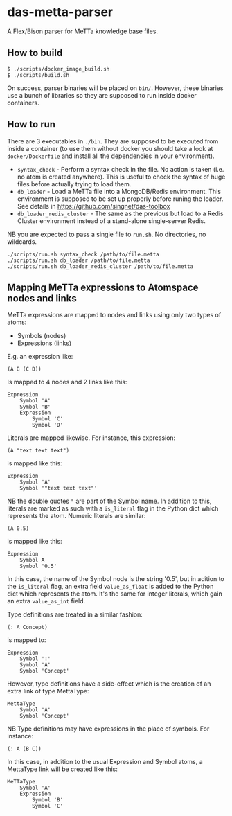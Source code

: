 # das-metta-parser
A Flex/Bison parser for MeTTa knowledge base files.

## How to build

```
$ ./scripts/docker_image_build.sh
$ ./scripts/build.sh
```

On success, parser binaries will be placed on `bin/`. However, these binaries use a bunch of libraries so they are supposed to run inside docker containers.

## How to run

There are 3 executables in `./bin`. They are supposed to be executed from inside a container (to use them without docker you should take a look at `docker/Dockerfile` and install all the dependencies in your environment).

* `syntax_check` - Perform a syntax check in the file. No action is taken (i.e. no atom is created anywhere). This is useful to check the syntax of huge files before actually trying to load them.
* `db_loader` - Load a MeTTa file into a MongoDB/Redis environment. This environment is supposed to be set up properly before runing the loader. See details in https://github.com/singnet/das-toolbox
* `db_loader_redis_cluster` - The same as the previous but load to a Redis Cluster environment instead of a stand-alone single-server Redis.

NB you are expected to pass a single file to `run.sh`. No directories, no wildcards.

```
./scripts/run.sh syntax_check /path/to/file.metta
./scripts/run.sh db_loader /path/to/file.metta
./scripts/run.sh db_loader_redis_cluster /path/to/file.metta
```

## Mapping MeTTa expressions to Atomspace nodes and links

MeTTa expressions are mapped to nodes and links using only two types of atoms:

* Symbols (nodes)
* Expressions (links)

E.g. an expression like:

```
(A B (C D))
```

Is mapped to 4 nodes and 2 links like this:

```
Expression
    Symbol 'A'
    Symbol 'B'
    Expression
        Symbol 'C'
        Symbol 'D'
```

Literals are mapped likewise. For instance, this expression:

```
(A "text text text")
```

is mapped like this:

```
Expression
    Symbol 'A'
    Symbol '"text text text"'
```

NB the double quotes `"` are part of the Symbol name. In addition to this,
literals are marked as such with a `is_literal` flag in the Python dict which
represents the atom. Numeric literals are similar:

```
(A 0.5)
```

is mapped like this:

```
Expression
    Symbol A
    Symbol '0.5'
```

In this case, the name of the Symbol node is the string '0.5', but in adition
to the `is_literal` flag, an extra field `value_as_float` is added to the
Python dict which represents the atom. It's the same for integer literals,
which gain an extra `value_as_int` field.

Type definitions are treated in a similar fashion:

```
(: A Concept)
```

is mapped to:

```
Expression
    Symbol ':'
    Symbol 'A'
    Symbol 'Concept'
```

However, type definitions have a side-effect which is the creation of an extra link of type MettaType:

```
MettaType
    Symbol 'A'
    Symbol 'Concept'
```

NB Type definitions may have expressions in the place of symbols. For instance:

```
(: A (B C))
```

In this case, in addition to the usual Expression and Symbol atoms, a MettaType link will be created like this:

```
MeTTaType
    Symbol 'A'
    Expression
        Symbol 'B'
        Symbol 'C'
```
